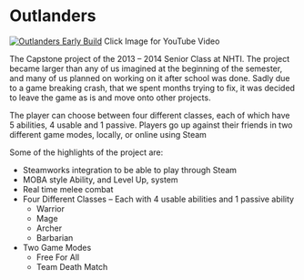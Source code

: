 # Outlanders

[![Outlanders Early Build](https://img.youtube.com/vi/JyWhYDWiLhM/0.jpg)](https://www.youtube.com/watch?v=JyWhYDWiLhM)
Click Image for YouTube Video

The Capstone project of the 2013 – 2014 Senior Class at NHTI. The project became larger than any of us imagined at the beginning of the semester, and many of us planned on working on it after school was done. Sadly due to a game breaking crash, that we spent months trying to fix, it was decided to leave the game as is and move onto other projects.

The player can choose between four different classes, each of which have 5 abilities, 4 usable and 1 passive. Players go up against their friends in two different game modes, locally, or online using Steam

Some of the highlights of the project are:

- Steamworks integration to be able to play through Steam
- MOBA style Ability, and Level Up, system
- Real time melee combat
- Four Different Classes – Each with 4 usable abilities and 1 passive ability
    - Warrior
    - Mage
    - Archer
    - Barbarian
- Two Game Modes
    - Free For All
    - Team Death Match
